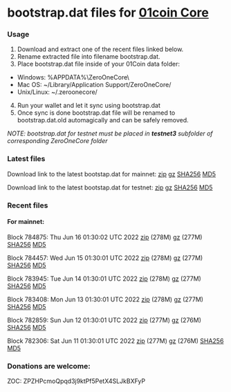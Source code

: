 # bootstrap.dat files for [01coin Core](https://01coin.io)

### Usage

1. Download and extract one of the recent files linked below.
2. Rename extracted file into filename bootstrap.dat.
3. Place bootstrap.dat file inside of your 01Coin data folder:
 - Windows: %APPDATA%\ZeroOneCore\
 - Mac OS: ~/Library/Application Support/ZeroOneCore/
 - Unix/Linux: ~/.zeroonecore/
4. Run your wallet and let it sync using bootstrap.dat
5. Once sync is done bootstrap.dat file will be renamed to bootstrap.dat.old automagically and can be safely removed.

_NOTE: bootstrap.dat for testnet must be placed in **testnet3** subfolder of corresponding ZeroOneCore folder_

### Latest files
Download link to the latest bootstap.dat for mainnet: [zip](https://files.01coin.io/mainnet/bootstrap.dat.zip) [gz](https://files.01coin.io/mainnet/bootstrap.dat.tar.gz) [SHA256](https://files.01coin.io/mainnet/sha256.txt) [MD5](https://files.01coin.io/mainnet/md5.txt)

Download link to the latest bootstap.dat for testnet: [zip](https://files.01coin.io/testnet/bootstrap.dat.zip) [gz](https://files.01coin.io/testnet/bootstrap.dat.tar.gz) [SHA256](https://files.01coin.io/testnet/sha256.txt) [MD5](https://files.01coin.io/testnet/md5.txt)

### Recent files

#### For mainnet:

Block 784875: Thu Jun 16 01:30:02 UTC 2022 [zip](https://files.01coin.io/mainnet/2022-06-16/bootstrap.dat.zip) (278M) [gz](https://files.01coin.io/mainnet/2022-06-16/bootstrap.dat.tar.gz) (277M) [SHA256](https://files.01coin.io/mainnet/2022-06-16/sha256.txt) [MD5](https://files.01coin.io/mainnet/2022-06-16/md5.txt)

Block 784457: Wed Jun 15 01:30:01 UTC 2022 [zip](https://files.01coin.io/mainnet/2022-06-15/bootstrap.dat.zip) (278M) [gz](https://files.01coin.io/mainnet/2022-06-15/bootstrap.dat.tar.gz) (277M) [SHA256](https://files.01coin.io/mainnet/2022-06-15/sha256.txt) [MD5](https://files.01coin.io/mainnet/2022-06-15/md5.txt)

Block 783945: Tue Jun 14 01:30:01 UTC 2022 [zip](https://files.01coin.io/mainnet/2022-06-14/bootstrap.dat.zip) (278M) [gz](https://files.01coin.io/mainnet/2022-06-14/bootstrap.dat.tar.gz) (277M) [SHA256](https://files.01coin.io/mainnet/2022-06-14/sha256.txt) [MD5](https://files.01coin.io/mainnet/2022-06-14/md5.txt)

Block 783408: Mon Jun 13 01:30:01 UTC 2022 [zip](https://files.01coin.io/mainnet/2022-06-13/bootstrap.dat.zip) (278M) [gz](https://files.01coin.io/mainnet/2022-06-13/bootstrap.dat.tar.gz) (277M) [SHA256](https://files.01coin.io/mainnet/2022-06-13/sha256.txt) [MD5](https://files.01coin.io/mainnet/2022-06-13/md5.txt)

Block 782859: Sun Jun 12 01:30:01 UTC 2022 [zip](https://files.01coin.io/mainnet/2022-06-12/bootstrap.dat.zip) (277M) [gz](https://files.01coin.io/mainnet/2022-06-12/bootstrap.dat.tar.gz) (276M) [SHA256](https://files.01coin.io/mainnet/2022-06-12/sha256.txt) [MD5](https://files.01coin.io/mainnet/2022-06-12/md5.txt)

Block 782306: Sat Jun 11 01:30:01 UTC 2022 [zip](https://files.01coin.io/mainnet/2022-06-11/bootstrap.dat.zip) (277M) [gz](https://files.01coin.io/mainnet/2022-06-11/bootstrap.dat.tar.gz) (276M) [SHA256](https://files.01coin.io/mainnet/2022-06-11/sha256.txt) [MD5](https://files.01coin.io/mainnet/2022-06-11/md5.txt)


### Donations are welcome:

ZOC: ZPZHPcmoQpqd3j9ktPf5PetX4SLJkBXFyP
